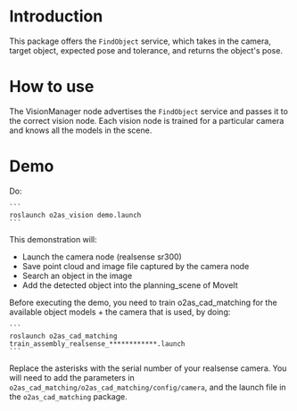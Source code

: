 # Introduction

This package offers the `FindObject` service, which takes in the camera, target object, expected pose and tolerance, and returns the object's pose.

# How to use

The VisionManager node advertises the `FindObject` service and passes it to the correct vision node. Each vision node is trained for a particular camera and knows all the models in the scene.

# Demo

Do:

    ```
    roslaunch o2as_vision demo.launch
    ```

This demonstration will:
- Launch the camera node (realsense sr300)  
- Save point cloud and image file captured by the camera node  
- Search an object in the image
- Add the detected object into the planning_scene of MoveIt  

Before executing the demo, you need to train o2as_cad_matching for the available object models + the camera that is used, by doing:

    ```
    roslaunch o2as_cad_matching train_assembly_realsense_************.launch
    ```

Replace the asterisks with the serial number of your realsense camera. You will need to add the parameters in `o2as_cad_matching/o2as_cad_matching/config/camera`, and the launch file in the `o2as_cad_matching` package.
